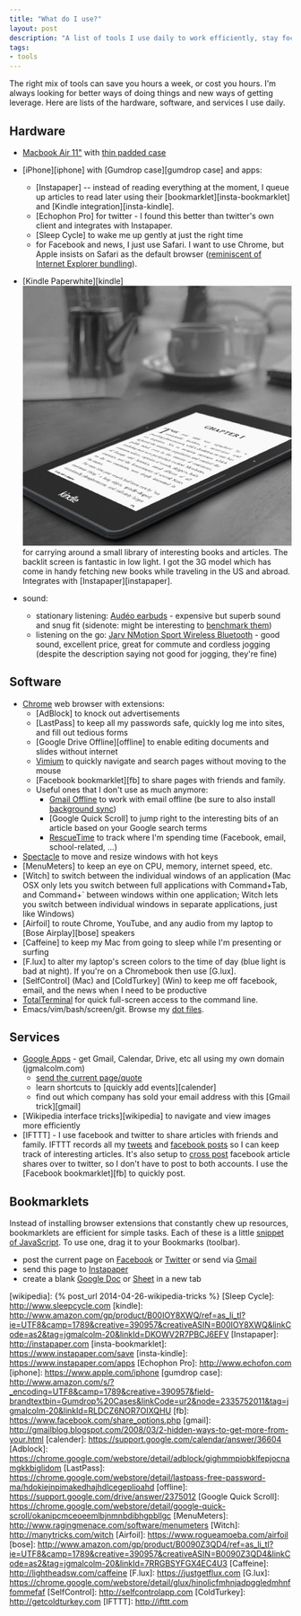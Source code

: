 ```yaml
---
title: "What do I use?"
layout: post
description: "A list of tools I use daily to work efficiently, stay focused, and keep organized."
tags:
- tools
---
```


The right mix of tools can save you hours a week, or cost you hours.  I'm
always looking for better ways of doing things and new ways of getting
leverage.  Here are lists of the hardware, software, and services I use daily.

## Hardware
* [Macbook Air 11"](http://www.apple.com/macbook-air) with
  [thin padded case][acme case]
* [iPhone][iphone] with [Gumdrop case][gumdrop case] and apps:
  * [Instapaper] -- instead of reading everything at the moment, I queue up
    articles to read later using their [bookmarklet][insta-bookmarklet] and
    [Kindle integration][insta-kindle].
  * [Echophon Pro] for twitter - I found this better than twitter's own client and integrates with Instapaper.
  * [Sleep Cycle] to wake me up gently at just the right time
  * for Facebook and news, I just use Safari.  I want to use Chrome, but Apple
    insists on Safari as the default browser
    ([reminiscent of Internet Explorer bundling][msft]).
* [Kindle Paperwhite][kindle] <a
  href="http://www.amazon.com/gp/product/B00IOY8XWQ/ref=as_li_tl?ie=UTF8&camp=1789&creative=390957&creativeASIN=B00IOY8XWQ&linkCode=as2&tag=jgmalcolm-20&linkId=DKOWV2R7PBCJ6EFV"><img
  class="thumb" src="/images/kindle.jpg"></a> for carrying around a small
  library of interesting books and articles.  The backlit screen is fantastic
  in low light.  I got the 3G model which has come in handy fetching new books
  while traveling in the US and abroad.  Integrates with
  [Instapaper][instapaper].
* sound:
  * stationary listening:
    [Audéo earbuds] - expensive but
    superb sound and snug fit (sidenote: might be interesting to
    [benchmark them][bench])
  * listening on the go:  [Jarv NMotion Sport Wireless Bluetooth] - good
    sound, excellent price, great for commute and cordless jogging (despite
    the description saying not good for jogging, they're fine)

  [bench]: http://www.audiocheck.net/soundtests_headphones.php
  [acme case]: http://www.amazon.com/gp/product/B007AK6QBA/ref=as_li_tl?ie=UTF8&camp=1789&creative=390957&creativeASIN=B007AK6QBA&linkCode=as2&tag=jgmalcolm-20&linkId=PDK4MX2ZIQ6RCJTY
  [Audéo earbuds]: http://www.amazon.com/gp/product/B003V9QDXK/ref=as_li_tl?ie=UTF8&camp=1789&creative=390957&creativeASIN=B003V9QDXK&linkCode=as2&tag=jgmalcolm-20&linkId=MDT4Q76B4IQOY4BF
  [Jarv NMotion Sport Wireless Bluetooth]: http://www.amazon.com/gp/product/B00JAAJ1F6/ref=as_li_tl?ie=UTF8&camp=1789&creative=390957&creativeASIN=B00JAAJ1F6&linkCode=as2&tag=jgmalcolm-20&linkId=MC3Y54SMJGTYZ5Q3

## Software
* [Chrome](https://www.google.com/intl/en_US/chrome/browser/) web browser with extensions:
  * [AdBlock] to knock out advertisements
  * [LastPass] to keep all my passwords safe, quickly log me into sites, and fill out tedious forms
  * [Google Drive Offline][offline] to enable editing documents and slides without internet
  * [Vimium] to quickly navigate and search pages without moving to the mouse
  * [Facebook bookmarklet][fb] to share pages with friends and family.
  * Useful ones that I don't use as much anymore:
    * [Gmail Offline] to work with email offline (be sure to also install [background sync][GmailSync])
    * [Google Quick Scroll] to jump right to the interesting bits of an article based on your Google search terms
    * [RescueTime](//rescuetime.com) to track where I'm spending time (Facebook, email, school-related, ...)
* [Spectacle](http://spectacleapp.com) to move and resize windows with hot keys
* [MenuMeters] to keep an eye on CPU, memory, internet speed, etc.
* [Witch] to switch between the individual windows of an application (Mac OSX
  only lets you switch between full applications with Command+Tab, and
  Command+` between windows within one application; Witch lets you switch
  between individual windows in separate applications, just like Windows)
* [Airfoil] to route Chrome, YouTube, and any audio from my laptop to [Bose Airplay][bose] speakers
* [Caffeine] to keep my Mac from going to sleep while I'm presenting or surfing
* [F.lux] to alter my laptop's screen colors to the time of day (blue light is
  bad at night).  If you're on a Chromebook then use [G.lux].
* [SelfControl] (Mac) and [ColdTurkey] (Win) to keep me off facebook, email, and the news when I need to be productive
* [TotalTerminal] for quick full-screen access to the command line.
* Emacs/vim/bash/screen/git.  Browse my
  [dot files](https://github.com/jgmalcolm/dotfiles).

[Vimium]: https://chrome.google.com/webstore/detail/vimium/dbepggeogbaibhgnhhndojpepiihcmeb
[Gmail Offline]: https://support.google.com/mail/answer/1306847?hl=en&ref_topic=3397997
[GmailSync]: https://chrome.google.com/webstore/detail/gmail-offline-sync-optimi/dncjnngcblhgeeocnhmmihpanahkjbmi/

## Services
* [Google Apps](http://www.google.com/enterprise/apps/business) - get Gmail, Calendar, Drive, etc all using my own domain (jgmalcolm.com)
  * <a href="javascript:(function(){var a=encodeURIComponent(location.href)+escape('\x0A'+'\x0A')+encodeURIComponent((!!document.getSelection)?document.getSelection():(!!window.getSelection)?window.getSelection():document.selection.createRange().text);var u='http://mail.google.com/mail/?view=cm&ui=2&tf=0&fs=1&su='+encodeURIComponent(document.title)+'&body='+a;if(u.length >= 2048){window.alert('Please select less text');return;}window.open(u,'gmail','height=640,width=840');console.debug(a)})();void(0);">send the current page/quote</a>
  * learn shortcuts to [quickly add events][calender]
  * find out which company has sold your email address with this [Gmail trick][gmail]
* [Wikipedia interface tricks][wikipedia] to navigate and view images more efficiently
* [IFTTT] - I use facebook and twitter to share articles with friends and
  family.  IFTTT records all my [tweets][ifttt-tweets] and
  [facebook posts][ifttt-fb] so I can keep track of interesting articles.
  It's also setup to [cross post][ifttt-fb2tw] facebook article shares over to
  twitter, so I don't have to post to both accounts.  I use the
  [Facebook bookmarklet][fb] to quickly post.


## Bookmarklets

Instead of installing browser extensions that constantly chew up resources,
bookmarklets are efficient for simple tasks.  Each of these is a little
[snippet of JavaScript](https://www.mattcutts.com/blog/javascript-bookmarklet-basics/).
To use one, drag it to your Bookmarks (toolbar).

* post the current page on <a href="javascript:var d=document,f='https://www.facebook.com/share',l=d.location,e=encodeURIComponent,p='.php?src=bm&v=4&i=1367542561&u='+e(l.href)+'&t='+e(d.title);1;try{if (!/^(.*\.)?facebook\.[^.]*$/.test(l.host))throw(0);share_internal_bookmarklet(p)}catch(z) {a=function() {if (!window.open(f+'r'+p,'sharer','toolbar=0,status=0,resizable=1,width=726,height=536'))l.href=f+p};if (/Firefox/.test(navigator.userAgent))setTimeout(a,0);else{a()}}void(0)">Facebook</a> or <a href="javascript:(function()%7Bwindow.twttr%3Dwindow.twttr%7C%7C%7B%7D%3Bvar D%3D550,A%3D450,C%3Dscreen.height,B%3Dscreen.width,H%3DMath.round((B/2)-(D/2)),G%3D0,F%3Ddocument,E%3Bif(C>A)%7BG%3DMath.round((C/2)-(A/2))%7Dwindow.twttr.shareWin%3Dwindow.open(%27http://twitter.com/share%27,%27%27,%27left%3D%27%2BH%2B%27,top%3D%27%2BG%2B%27,width%3D%27%2BD%2B%27,height%3D%27%2BA%2B%27,personalbar%3D0,toolbar%3D0,scrollbars%3D1,resizable%3D1%27)%3BE%3DF.createElement(%27script%27)%3BE.src%3D%27http://platform.twitter.com/bookmarklets/share.js%3Fv%3D1%27%3BF.getElementsByTagName(%27head%27)%5B0%5D.appendChild(E)%7D())%3B">Twitter</a> or send via <a href="javascript:(function(){var a=encodeURIComponent(location.href)+escape('\x0A'+'\x0A')+encodeURIComponent((!!document.getSelection)?document.getSelection():(!!window.getSelection)?window.getSelection():document.selection.createRange().text);var u='http://mail.google.com/mail/?view=cm&ui=2&tf=0&fs=1&su='+encodeURIComponent(document.title)+'&body='+a;if(u.length >= 2048){window.alert('Please select less text');return;}window.open(u,'gmail','height=640,width=840');console.debug(a)})();void(0);">Gmail</a>
* send this page to <a href="javascript:function iprl5()%7Bvar d%3Ddocument,z%3Dd.createElement(%27scr%27%2B%27ipt%27),b%3Dd.body,l%3Dd.location%3Btry%7Bif(!b)throw(0)%3Bd.title%3D%27(Saving...) %27%2Bd.title%3Bz.setAttribute(%27src%27,l.protocol%2B%27//www.instapaper.com/j/gFzynNNmWmlP%3Fa%3Dread-later%26u%3D%27%2BencodeURIComponent(l.href)%2B%27%26t%3D%27%2B(new Date().getTime()))%3Bb.appendChild(z)%3B%7Dcatch(e)%7Balert(%27Please wait until the page has loaded.%27)%3B%7D%7Diprl5()%3Bvoid(0)">Instapaper</a>
* create a blank <a href="javascript:(function(){ window.open(‘https://docs.google.com/document/create?hl=en')})();">Google Doc</a> or <a href="javascript:(function(){ window.open(‘https://spreadsheets.google.com/ccc?new&hl=en')})();">Sheet</a> in a new tab



[TotalTerminal]: http://totalterminal.binaryage.com
[ifttt-tweets]: https://ifttt.com/recipes/175480-all-your-tweets-in-a-google-spreadsheet
[ifttt-fb]: https://ifttt.com/recipes/175481-save-links-i-share-on-facebook-to-a-google-drive-spreadsheet
[ifttt-fb2tw]: https://ifttt.com/recipes/175482-new-link-post-by-you-then-you-tweet-the-link
[msft]: https://en.wikipedia.org/wiki/United_States_v._Microsoft_Corp.
[wikipedia]: {% post_url 2014-04-26-wikipedia-tricks %}
[Sleep Cycle]: http://www.sleepcycle.com
[kindle]: http://www.amazon.com/gp/product/B00IOY8XWQ/ref=as_li_tl?ie=UTF8&camp=1789&creative=390957&creativeASIN=B00IOY8XWQ&linkCode=as2&tag=jgmalcolm-20&linkId=DKOWV2R7PBCJ6EFV
[Instapaper]: http://instapaper.com
[insta-bookmarklet]: https://www.instapaper.com/save
[insta-kindle]: https://www.instapaper.com/apps
[Echophon Pro]: http://www.echofon.com
[iphone]: https://www.apple.com/iphone
[gumdrop case]: http://www.amazon.com/s/?_encoding=UTF8&camp=1789&creative=390957&field-brandtextbin=Gumdrop%20Cases&linkCode=ur2&node=2335752011&tag=jgmalcolm-20&linkId=RLDCZ6NOR7OIXQHU
[fb]: https://www.facebook.com/share_options.php
[gmail]: http://gmailblog.blogspot.com/2008/03/2-hidden-ways-to-get-more-from-your.html
[calender]: https://support.google.com/calendar/answer/36604
[Adblock]: https://chrome.google.com/webstore/detail/adblock/gighmmpiobklfepjocnamgkkbiglidom
[LastPass]: https://chrome.google.com/webstore/detail/lastpass-free-password-ma/hdokiejnpimakedhajhdlcegeplioahd
[offline]: https://support.google.com/drive/answer/2375012
[Google Quick Scroll]: https://chrome.google.com/webstore/detail/google-quick-scroll/okanipcmceoeemlbjnmnbdibhgpbllgc
[MenuMeters]: http://www.ragingmenace.com/software/menumeters
[Witch]: http://manytricks.com/witch
[Airfoil]: https://www.rogueamoeba.com/airfoil
[bose]: http://www.amazon.com/gp/product/B0090Z3QD4/ref=as_li_tl?ie=UTF8&camp=1789&creative=390957&creativeASIN=B0090Z3QD4&linkCode=as2&tag=jgmalcolm-20&linkId=7RRGBSYFGX4EC4U3
[Caffeine]: http://lightheadsw.com/caffeine
[F.lux]: https://justgetflux.com
[G.lux]: https://chrome.google.com/webstore/detail/glux/hinolicfmhnjadpggledmhnffommefaf
[SelfControl]: http://selfcontrolapp.com
[ColdTurkey]: http://getcoldturkey.com
[IFTTT]: http://ifttt.com
